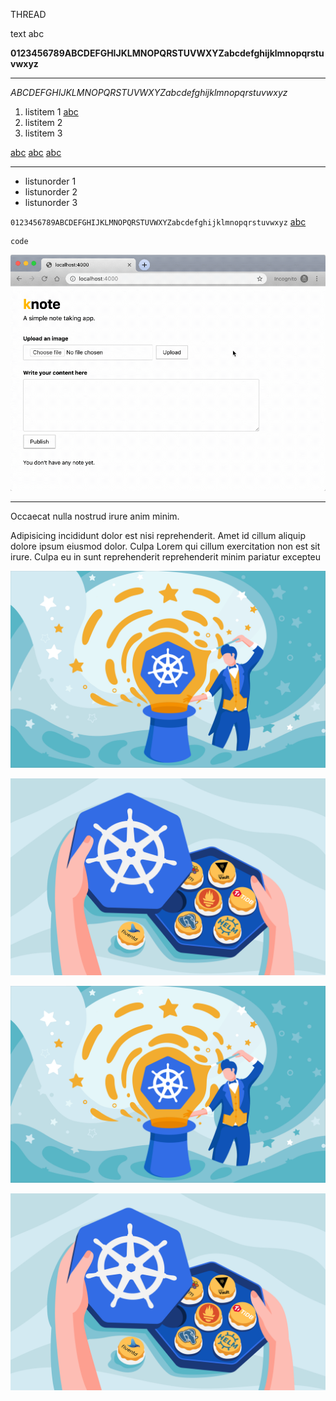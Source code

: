 THREAD

text abc

**0123456789ABCDEFGHIJKLMNOPQRSTUVWXYZabcdefghijklmnopqrstuvwxyz**

---

_ABCDEFGHIJKLMNOPQRSTUVWXYZabcdefghijklmnopqrstuvwxyz_

1. listitem 1 [abc](http://abc.com)
1. listitem 2
1. listitem 3

[abc](http://abc.com)
[abc](http://abc.com)
[abc](http://abc.com)

---

- listunorder 1
- listunorder 2
- listunorder 3

`0123456789ABCDEFGHIJKLMNOPQRSTUVWXYZabcdefghijklmnopqrstuvwxyz`
[abc](http://abc.com)

```
code
```

![knote-add-image.gif](./assets/knote-add-image.gif)

---

Occaecat nulla nostrud irure anim minim.

Adipisicing incididunt dolor est nisi reprehenderit. Amet id cillum aliquip dolore ipsum eiusmod dolor. Culpa Lorem qui cillum exercitation non est sit irure. Culpa eu in sunt reprehenderit reprehenderit minim pariatur excepteu

![magic](./assets/magic.png)

![chokolates](./assets/chokolates.png)

![magic](./assets/magic.png)

![chokolates](./assets/chokolates.png)
